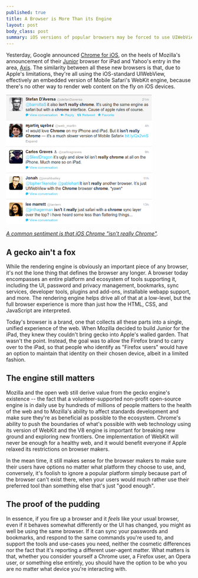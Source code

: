 ```yaml
--- 
published: true
title: A Browser is More Than its Engine
layout: post
body_class: post
summary: iOS versions of popular browsers may be forced to use UIWebViews, but that doesn't mean they're just Mobile Safari with a different package.
---
```


Yesterday, Google announced [Chrome for iOS][1], on the heels of Mozilla's announcement of their [Junior][2] browser for iPad and Yahoo's entry in the area, [Axis][3]. The similarity between all these new browsers is that, due to Apple's limitations, they're all using the iOS-standard UIWebView, effectively an embedded version of Mobile Safari's WebKit engine, because there's no other way to render web content on the fly on iOS devices.

![Screenshot of Twitter showing tweets that all express the sentiment that iOS Chrome "isn't really Chrome"][img1]

_[A common sentiment is that iOS Chrome "isn't really Chrome"][screenshot]._

A gecko ain't a fox
--------------------

While the rendering engine is obviously an important piece of any browser, it's not the lone thing that defines the browser any longer. A browser today encompasses an entire platform and ecosystem of tools supporting it, including the UI, password and privacy management, bookmarks, sync services, developer tools, plugins and add-ons, installable webapp support, and more. The rendering engine helps drive all of that at a low-level, but the full browser experience is more than just how the HTML, CSS, and JavaScript are interpreted.

Today's browser is a brand, one that collects all these parts into a single, unified experience of the web. When Mozilla decided to build Junior for the iPad, they knew they couldn't bring gecko into Apple's walled garden. That wasn't the point. Instead, the goal was to allow the Firefox brand to carry over to the iPad, so that people who identify as "Firefox users" would have an option to maintain that identity on their chosen device, albeit in a limited fashion.

The engine still matters
------------------------

Mozilla and the open web still derive value from the gecko engine's existence -- the fact that a volunteer-supported non-profit open-source engine is in daily use by hundreds of millions of people matters to the health of the web and to Mozilla's ability to affect standards development and make sure they're as beneficial as possible to the ecosystem. Chrome's ability to push the boundaries of what's possible with web technology using its version of WebKit and the V8 engine is important for breaking new ground and exploring new frontiers. One implementation of WebKit will never be enough for a healthy web, and it would benefit everyone if Apple relaxed its restrictions on browser makers.

In the mean time, it still makes sense for the browser makers to make sure their users have options no matter what platform they choose to use, and, conversely, it's foolish to ignore a popular platform simply because part of the browser can't exist there, when your users would much rather use their preferred tool than something else that's just "good enough".

The proof of the pudding
------------------------

In essence, if you fire up a browser and it _feels_ like your usual browser, even if it behaves somewhat differently or the UI has changed, you might as well be using the same browser. If it can sync your passwords and bookmarks, and respond to the same commands you're used to, and support the tools and use-cases you need, neither the cosmetic differences nor the fact that it's reporting a different user-agent matter. What matters is that, whether you consider yourself a Chrome user, a Firefox user, an Opera user, or something else entirely, you should have the option to be who you are no matter what device you're interacting with.

 [1]: https://www.google.com/intl/en/chrome/browser/mobile/ios.html "Chrome for iPhone and iPad"
 [2]: https://air.mozilla.org/product-design-at-mozilla/ "Product Design at Mozilla -- Junior"
 [3]: http://axis.yahoo.com/ "Yahoo! Axis"
 [screenshot]: https://twitter.com/search/isn%27t%20really%20chrome "Twitter search: isn't really chrome"
 [img1]: /assets/img/post_images/2012-06-29-a-browser-is-more-than-its-engine/isnt-really-chrome.png "A common sentiment is that iOS Chrome &ldquo;isn't really Chrome&rdquo;."
